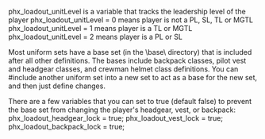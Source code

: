 phx_loadout_unitLevel is a variable that tracks the leadership level of the player
phx_loadout_unitLevel = 0 means player is not a PL, SL, TL or MGTL
phx_loadout_unitLevel = 1 means player is a TL or MGTL
phx_loadout_unitLevel = 2 means player is a PL or SL

Most uniform sets have a base set (in the \base\ directory) that is included after all other definitions.
The bases include backpack classes, pilot vest and headgear classes, and crewman helmet class definitions.
You can #include another uniform set into a new set to act as a base for the new set, and then just define changes.

There are a few variables that you can set to true (default false) to prevent the base set from changing the player's headgear, vest, or backpack:
phx_loadout_headgear_lock = true;
phx_loadout_vest_lock = true;
phx_loadout_backpack_lock = true;
